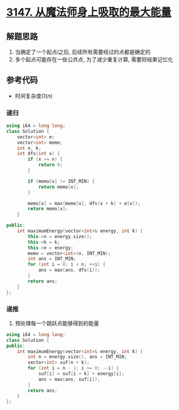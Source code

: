 # [3147. 从魔法师身上吸取的最大能量](https://leetcode.cn/problems/taking-maximum-energy-from-the-mystic-dungeon/)

## 解题思路

1. 当确定了一个起点$i$之后, 后续所有需要经过的点都是确定的
1. 多个起点可能存在一些公共点, 为了减少重复计算, 需要将结果记忆化


## 参考代码

+ 时间复杂度$O(n)$

### 递归


```cpp
using i64 = long long;
class Solution {
    vector<int> e;
    vector<int> memo;
    int n, k;
    int dfs(int x) {
        if (x >= n) {
            return 0;
        }

        if (memo[x] != INT_MIN) {
            return memo[x];
        }

        memo[x] = max(memo[x], dfs(x + k) + e[x]);
        return memo[x];
    }

public:
    int maximumEnergy(vector<int>& energy, int k) {
        this->n = energy.size();
        this->k = k;
        this->e = energy;
        memo = vector<int>(n, INT_MIN);
        int ans = INT_MIN;
        for (int i = 0; i < n; ++i) {
            ans = max(ans, dfs(i));
        }
        return ans;
    }
};

```

### 递推

1. 预处理每一个跳跃点能够得到的能量

```cpp
using i64 = long long;
class Solution {
public:
    int maximumEnergy(vector<int>& energy, int k) {
        int n = energy.size(), ans = INT_MIN;
        vector<int> suf(n + k);
        for (int i = n - 1; i >= 0; --i) {
            suf[i] = suf[i + k] + energy[i];
            ans = max(ans, suf[i]);
        }
        return ans;
    }
};

```


